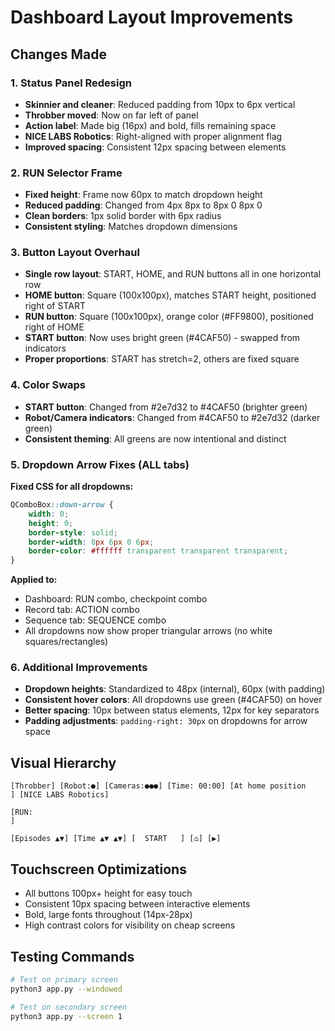 # Dashboard Layout Improvements

## Changes Made

### 1. Status Panel Redesign
- **Skinnier and cleaner**: Reduced padding from 10px to 6px vertical
- **Throbber moved**: Now on far left of panel
- **Action label**: Made big (16px) and bold, fills remaining space
- **NICE LABS Robotics**: Right-aligned with proper alignment flag
- **Improved spacing**: Consistent 12px spacing between elements

### 2. RUN Selector Frame
- **Fixed height**: Frame now 60px to match dropdown height
- **Reduced padding**: Changed from 4px 8px to 8px 0 8px 0
- **Clean borders**: 1px solid border with 6px radius
- **Consistent styling**: Matches dropdown dimensions

### 3. Button Layout Overhaul
- **Single row layout**: START, HOME, and RUN buttons all in one horizontal row
- **HOME button**: Square (100x100px), matches START height, positioned right of START
- **RUN button**: Square (100x100px), orange color (#FF9800), positioned right of HOME
- **START button**: Now uses bright green (#4CAF50) - swapped from indicators
- **Proper proportions**: START has stretch=2, others are fixed square

### 4. Color Swaps
- **START button**: Changed from #2e7d32 to #4CAF50 (brighter green)
- **Robot/Camera indicators**: Changed from #4CAF50 to #2e7d32 (darker green)
- **Consistent theming**: All greens are now intentional and distinct

### 5. Dropdown Arrow Fixes (ALL tabs)
**Fixed CSS for all dropdowns:**
```css
QComboBox::down-arrow {
    width: 0;
    height: 0;
    border-style: solid;
    border-width: 8px 6px 0 6px;
    border-color: #ffffff transparent transparent transparent;
}
```

**Applied to:**
- Dashboard: RUN combo, checkpoint combo
- Record tab: ACTION combo
- Sequence tab: SEQUENCE combo
- All dropdowns now show proper triangular arrows (no white squares/rectangles)

### 6. Additional Improvements
- **Dropdown heights**: Standardized to 48px (internal), 60px (with padding)
- **Consistent hover colors**: All dropdowns use green (#4CAF50) on hover
- **Better spacing**: 10px between status elements, 12px for key separators
- **Padding adjustments**: `padding-right: 30px` on dropdowns for arrow space

## Visual Hierarchy

```
[Throbber] [Robot:●] [Cameras:●●●] [Time: 00:00] [At home position                    ] [NICE LABS Robotics]

[RUN:                                                                             ]

[Episodes ▲▼] [Time ▲▼ ▲▼] [  START   ] [⌂] [▶]
```

## Touchscreen Optimizations
- All buttons 100px+ height for easy touch
- Consistent 10px spacing between interactive elements
- Bold, large fonts throughout (14px-28px)
- High contrast colors for visibility on cheap screens

## Testing Commands
```bash
# Test on primary screen
python3 app.py --windowed

# Test on secondary screen
python3 app.py --screen 1
```


